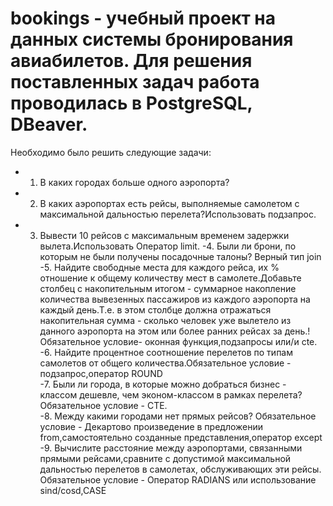 # bookings - учебный проект на данных системы бронирования авиабилетов. Для решения поставленных задач работа проводилась в PostgreSQL, DBeaver.

Необходимо было решить следующие задачи:
- 1. В каких городах больше одного аэропорта?
- 2. В каких аэропортах есть рейсы, выполняемые самолетом с максимальной дальностью перелета?Использовать подзапрос.
- 3. Вывести 10 рейсов с максимальным временем задержки вылета.Использовать Оператор limit.
-4. Были ли брони, по которым не были получены посадочные талоны? Верный тип join                                   
-5. Найдите свободные места для каждого рейса, их % отношение к общему количеству мест в самолете.Добавьте столбец с накопительным итогом - суммарное накопление количества вывезенных пассажиров из каждого аэропорта на каждый   день.Т.е. в этом столбце должна отражаться накопительная сумма - сколько человек уже вылетело из данного аэропорта на этом или более ранних рейсах за день.!Обязательное условие- оконная функция,подзапросы или/и cte.                                   
-6. Найдите процентное соотношение перелетов по типам самолетов от общего количества.Обязательное условие - подзапрос,оператор ROUND                                               
-7. Были ли города, в которые можно  добраться бизнес - классом дешевле, чем эконом-классом в рамках перелета?Обязательное условие - СТЕ.                                   
-8. Между какими городами нет прямых рейсов? Обязательное условие   - Декартово произведение в предложении from,самостоятельно созданные представления,оператор  except             
-9. Вычислите расстояние между аэропортами, связанными прямыми рейсами,сравните с допустимой максимальной дальностью перелетов  в самолетах, обслуживающих эти рейсы. Обязательное условие - Оператор RADIANS или использование sind/cosd,CASE 
                                           
                                                        
                                                        
                                                        
                                                        
